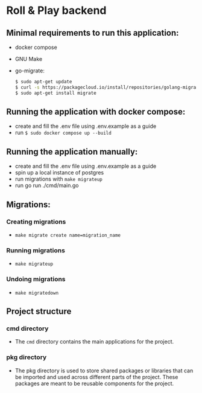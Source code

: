 # Roll & Play backend

## Minimal requirements to run this application:

- docker compose
- GNU Make
- go-migrate:

  ```bash
  $ sudo apt-get update
  $ curl -s https://packagecloud.io/install/repositories/golang-migrate/migrate/script.deb.sh | sudo bash
  $ sudo apt-get install migrate
  ```

## Running the application with docker compose:

- create and fill the .env file using .env.example as a guide
- run `$ sudo docker compose up --build`

## Running the application manually:

- create and fill the .env file using .env.example as a guide
- spin up a local instance of postgres
- run migrations with `make migrateup`
- run go run ./cmd/main.go

## Migrations:

### Creating migrations

- `make migrate create name=migration_name`

### Running migrations

- `make migrateup`

### Undoing migrations

- `make migratedown`

## Project structure

### cmd directory

- The `cmd` directory contains the main applications for the project.

### pkg directory

- The pkg directory is used to store shared packages or libraries that can be imported and used across different parts of the project. These packages are meant to be reusable components for the project.
